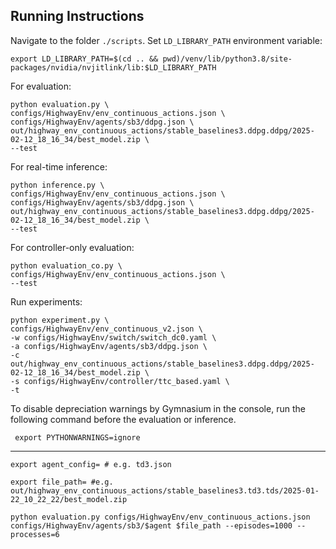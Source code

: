 ## Running Instructions

Navigate to the folder `./scripts`.
Set `LD_LIBRARY_PATH` environment variable:
```shell
export LD_LIBRARY_PATH=$(cd .. && pwd)/venv/lib/python3.8/site-packages/nvidia/nvjitlink/lib:$LD_LIBRARY_PATH
```
For evaluation:
```shell
python evaluation.py \
configs/HighwayEnv/env_continuous_actions.json \
configs/HighwayEnv/agents/sb3/ddpg.json \
out/highway_env_continuous_actions/stable_baselines3.ddpg.ddpg/2025-02-12_18_16_34/best_model.zip \
--test
```

For real-time inference:
```shell
python inference.py \
configs/HighwayEnv/env_continuous_actions.json \
configs/HighwayEnv/agents/sb3/ddpg.json \
out/highway_env_continuous_actions/stable_baselines3.ddpg.ddpg/2025-02-12_18_16_34/best_model.zip \
--test
```

For controller-only evaluation:
```shell
python evaluation_co.py \
configs/HighwayEnv/env_continuous_actions.json \
--test
```

Run experiments:
```shell
python experiment.py \
configs/HighwayEnv/env_continuous_v2.json \
-w configs/HighwayEnv/switch/switch_dc0.yaml \
-a configs/HighwayEnv/agents/sb3/ddpg.json \
-c out/highway_env_continuous_actions/stable_baselines3.ddpg.ddpg/2025-02-12_18_16_34/best_model.zip \
-s configs/HighwayEnv/controller/ttc_based.yaml \
-t
```

To disable depreciation warnings by Gymnasium in the console, run the following command before the evaluation or inference. 
```shell
 export PYTHONWARNINGS=ignore
```

---
```shell
export agent_config= # e.g. td3.json
```
```shell
export file_path= #e.g. out/highway_env_continuous_actions/stable_baselines3.td3.tds/2025-01-22_10_22_22/best_model.zip
```
```shell
python evaluation.py configs/HighwayEnv/env_continuous_actions.json configs/HighwayEnv/agents/sb3/$agent $file_path --episodes=1000 --processes=6
```

